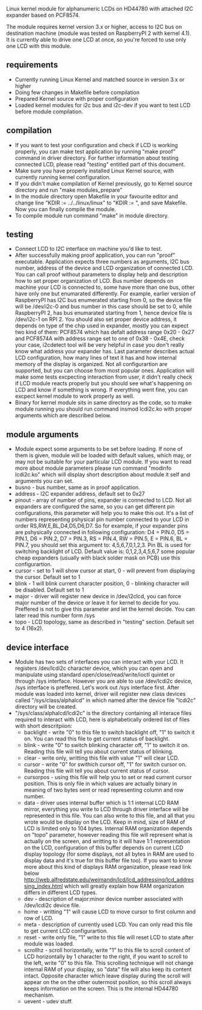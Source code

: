 Linux kernel module for alphanumeric LCDs on HD44780 with attached I2C expander based on PCF8574.

The module requires kernel version 3.x or higher, access to I2C bus on destination machine 
(module was tested on RaspberryPI 2 with kernel 4.1). It is currently able to drive one LCD at
once, so you're forced to use only one LCD with this module.

requirements
------------
* Currently running Linux Kernel and matched source in version 3.x or higher
* Doing few changes in Makefile before compilation
* Prepared Kernel source with proper configuration
* Loaded kernel modules for i2c bus and i2c-dev if you want to test LCD before module
  compilation.

compilation
-----------
* If you want to test your configuration and check if LCD is working properly, you can
  make test application by running "make proof" command in driver directory.
  For further information about testing connected LCD, please read "testing" entitled
  part of this document.
* Make sure you have properly installed Linux Kernel source, with currently running kernel
  configuration.
* If you didn't make compilation of Kernel previously, go to Kernel source directory and
  run "make modules_prepare"
* In the module directory open Makefile in your favourite editor and change
  line "KDIR := ../../linux/linux" to "KDIR := <path to your kernel source>", and 
  save Makefile. Now you can finally compile the module.
* To compile module run command "make" in module directory.

testing
-------
* Connect LCD to I2C interface on machine you'd like to test.
* After successfully making proof application, you can run "proof" executable. Application
  expects three numbers as arguments, I2C bus number, address of the device and LCD organization
  of connected LCD. You can call proof without parameters to display help and description how
  to set proper organization of LCD.
  Bus number depends on machine your LCD is connected to, some have more than one bus, other have
  only one but enumarated differently. For example, earlier version of RaspberryPI has I2C bus
  enumerated starting from 0, so the device file will be /dev/i2c-0 and bus number in this case
  should be set to 0, while RaspberryPI 2, has bus enumarated starting from 1, hence device
  file is /dev/i2c-1 on RPI 2. 
  You should also set proper device address, it depends on type of the chip used in expander,
  mostly you can expect two kind of them: PCF8574 which has defalt address range 0x20 - 0x27 and
  PCF8574A with address range set to one of 0x38 - 0x4E, check your case, i2cdetect tool will be
  very helpful in case you don't really know what address your expander has.
  Last parameter describes actual LCD configuration, how many lines of text it has and how internal
  memory of the display is organized. Not all configurartion are supported, but you can choose from
  most popular ones.
  Application will make some tests excpecting interaction from user, it didn't really check if LCD
  module reacts properly but you should see what's happening on LCD and know if something is wrong. 
  If everything went fine, you can excpect kernel module to work properly as well.
* Binary for kernel module sits in same directory as the code, so to make module running you should run
  command insmod lcdi2c.ko with proper arguments which are described below.

  
module arguments
----------------
* Module expect some arguments to be set before loading. If none of them is given, module will be loaded
  with default values, which may, or may not be suitable for your particular LCD module. If you want to
  read more about module parameters please run command "modinfo lcdi2c.ko" which will display short description
  about module it self and arguments you can set.
* busno  - bus number, same as in proof application.
* address - I2C expander address, default set to 0x27
* pinout - array of number of pins, expander is connected to LCD. Not all expanders are configured the same, so you
           can get different pin configurations, this parameter will help you to make this out. It's a list of
           numbers representing pshysical pin number connected to your LCD in order RS,RW,E,BL,D4,D5,D6,D7.
           So for example, if your expander pins are pshysically connected in following configuration:
              D4 = PIN.0, D5 = PIN.1, D6 = PIN.2, D7 = PIN.3, RS = PIN.4, RW = PIN.5, E = PIN.6, BL = PIN.7,
           you should set this argument to: 4,5,6,7,0,1,2,3. 
           Pin BL is used for switching backlight of LCD. Default value is: 0,1,2,3,4,5,6,7 some popular cheap
           expanders (usually with black solder mask on PCB) use this configurartion.
* cursor - set to 1 will show cursor at start, 0 - will prevent from displaying the cursor. Default set to 1
* blink  - 1 will blink current character position, 0 - blinking character will be disabled. Default set to 1
* major  - driver will register new device in /dev/i2clcd, you can force major number of the device or leave it
           for kernel to decide for you. Preffered is not to give this parameter and let the kernel decide.
           You can later read this number form /sys
* topo   - LCD topology, same as described in "testing" section. Default set to 4 (16x2).

device interface
----------------
* Module has two sets of interfaces you can interact with your LCD. It registers /dev/lcdi2c character device, which you
  can open and manipulate using standard open/close/read/write/ioctl quintet or through /sys interface. However you
  are able to use /dev/lcdi2c device, /sys interface is preffered. 
  Let's work out /sys interface first. After module was loaded into kernel, driver will register new class devices called
  "/sys/class/alphalcd" in which named after the device file "lcdi2c"  directory will be created.
* "/sys/class/alphalcd/lcdi2c" is the directory containing all interace files required to interact with LCD, here is
  alphabetically ordered list of files with short descritpiion:
  - backlight - write "0" to this file to switch backlight off, "1" to switch it on. You can read this file to get
                current status of backlight.
  - blink     - write "0" to switch blinking character off, "1" to switch it on. Reading this file will tell you 
                about current status of blinking.
  - clear     - write only, writting this file with value "1" will clear LCD.
  - cursor    - write "0" for swithich cursor off, "1" for switch cursor on. Reading this file will tell you about
                current status of cursor.
  - cursorpos - using this file will help you to set or read current cursor position. This is only file in which values
                are actually binary in meaning of two bytes sent or read representing column and row number.
  - data      - driver uses internal buffer which is 1:1 internal LCD RAM mirror, everything you write to LCD through
                driver interface will be represented in this file. You can also write to this file, and all that you wrote
                would be display on the LCD. Keep in mind, size of RAM of LCD is limited only to 104 bytes.
                Internal RAM organization depends on "topo" parameter, however reading this file will represent what is actually
                on the screen, and writting to it will have 1:1 representation on the LCD, configuration of this buffer depends on
                current LCD display topology (for some displays, not all bytes in RAM are used to display data and it's true for
                this buffer file too).
                If you want to know more about this kind of displays RAM organization, please read link below
                http://web.alfredstate.edu/weimandn/lcd/lcd_addressing/lcd_addressing_index.html
                which will greatly explain how RAM organization differs in different LCD types.
  - dev       - description of major:minor device number associated with /dev/lcdi2c device file.
  - home      - writting "1" will cause LCD to move cursor to first column and row of LCD.
  - meta      - description of currently used LCD. You can only read this file to get current LCD configurartion.
  - reset     - write only file, "1" write to this file will reset LCD to state after module was loaded.
  - scrollhz  - scroll horizontally, write "1" to this file to scroll content of LCD horizontally by 1 character to the right,
                if you want to scroll to the left, write "0" to this file. This scrolling technique will not change internal RAM of
                your display, so "data" file will also keep its content intact. Opposite character which leave display during 
                the scroll will appear on the on the other outermost position, so this scroll always keeps information on the screen.
                This is the internal HD44780 mechanism.
  - uevent    - udev stuff.
